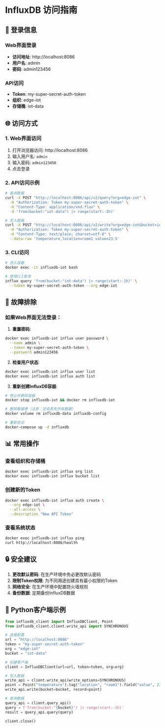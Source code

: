 # InfluxDB 访问指南

## 🔑 登录信息

### Web界面登录
- **访问地址**: http://localhost:8086
- **用户名**: admin  
- **密码**: admin123456

### API访问
- **Token**: my-super-secret-auth-token
- **组织**: edge-iot
- **存储桶**: iot-data

## 🌐 访问方式

### 1. Web界面访问
1. 打开浏览器访问: http://localhost:8086
2. 输入用户名: `admin`
3. 输入密码: `admin123456`
4. 点击登录

### 2. API访问示例
```bash
# 查询数据
curl -X POST "http://localhost:8086/api/v2/query?org=edge-iot" \
  -H "Authorization: Token my-super-secret-auth-token" \
  -H "Content-Type: application/vnd.flux" \
  -d 'from(bucket:"iot-data") |> range(start:-1h)'

# 写入数据
curl -X POST "http://localhost:8086/api/v2/write?org=edge-iot&bucket=iot-data" \
  -H "Authorization: Token my-super-secret-auth-token" \
  -H "Content-Type: text/plain; charset=utf-8" \
  --data-raw 'temperature,location=room1 value=23.5'
```

### 3. CLI访问
```bash
# 进入容器
docker exec -it influxdb-iot bash

# 使用CLI查询
influx query 'from(bucket:"iot-data") |> range(start:-1h)' \
  --token my-super-secret-auth-token --org edge-iot
```

## 🔧 故障排除

### 如果Web界面无法登录：

1. **重置密码**:
```bash
docker exec influxdb-iot influx user password \
  --name admin \
  --token my-super-secret-auth-token \
  --password admin123456
```

2. **检查用户状态**:
```bash
docker exec influxdb-iot influx user list
docker exec influxdb-iot influx auth list
```

3. **重新创建InfluxDB容器**:
```bash
# 停止并删除容器
docker stop influxdb-iot && docker rm influxdb-iot

# 删除数据卷（注意：这会丢失所有数据）
docker volume rm influxdb-data influxdb-config

# 重新启动
docker-compose up -d influxdb
```

## 📊 常用操作

### 查看组织和存储桶
```bash
docker exec influxdb-iot influx org list
docker exec influxdb-iot influx bucket list
```

### 创建新的Token
```bash
docker exec influxdb-iot influx auth create \
  --org edge-iot \
  --all-access \
  --description "New API Token"
```

### 查看系统状态
```bash
docker exec influxdb-iot influx ping
curl http://localhost:8086/health
```

## 🔒 安全建议

1. **更改默认密码**: 在生产环境中务必更改默认密码
2. **限制Token权限**: 为不同用途创建具有最小权限的Token
3. **网络安全**: 在生产环境中配置防火墙规则
4. **备份数据**: 定期备份InfluxDB数据

## 📝 Python客户端示例

```python
from influxdb_client import InfluxDBClient, Point
from influxdb_client.client.write_api import SYNCHRONOUS

# 连接配置
url = "http://localhost:8086"
token = "my-super-secret-auth-token"
org = "edge-iot"
bucket = "iot-data"

# 创建客户端
client = InfluxDBClient(url=url, token=token, org=org)

# 写入数据
write_api = client.write_api(write_options=SYNCHRONOUS)
point = Point("temperature").tag("location", "room1").field("value", 23.5)
write_api.write(bucket=bucket, record=point)

# 查询数据
query_api = client.query_api()
query = f'from(bucket:"{bucket}") |> range(start:-1h)'
result = query_api.query(query)

client.close()
```





